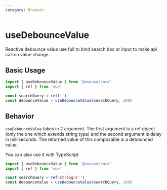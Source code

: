 ```yaml
---
category: Browser
---
```


# useDebounceValue

Reactive debounce value use full to bind search box or input to make api call on value change.


## Basic Usage

```js
import { useDebounceValue } from '@vueuse/core'
import { ref } from 'vue'

const searchQuery = ref('')
const debounceValue = useDebounceValue(searchQuery, 200)
```

## Behavior

`useDebounceValue` takes in 2 argument. The first argument is a ref object (only the one which extends string type) and the second argument is delay in milliseconds. The returned value of this composable is a debounced value.


You can also use it with TypeScript

```ts
import { useDebounceValue } from '@vueuse/core'
import { ref } from 'vue'

const searchQuery = ref<string>('')
const debounceValue = useDebounceValue(searchQuery, 200)
```





